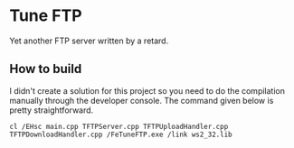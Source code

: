 # Tune FTP
Yet another FTP server written by a retard.

## How to build

I didn't create a solution for this project so you need to do the compilation manually through the developer console.
The command given below is pretty straightforward.

```
cl /EHsc main.cpp TFTPServer.cpp TFTPUploadHandler.cpp TFTPDownloadHandler.cpp /FeTuneFTP.exe /link ws2_32.lib
```
